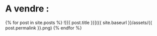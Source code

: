 # A vendre :

{% for post in site.posts %}
![{{ post.title }}]({{ site.baseurl }}/assets/{{ post.permalink }}.png)
{% endfor %}
